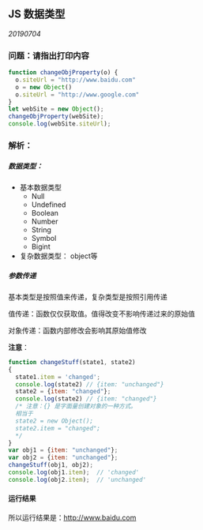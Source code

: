 ## JS 数据类型

*20190704*


### 问题：请指出打印内容

```javascript
function changeObjProperty(o) {
  o.siteUrl = "http://www.baidu.com"
  o = new Object()
  o.siteUrl = "http://www.google.com"
} 
let webSite = new Object();
changeObjProperty(webSite);
console.log(webSite.siteUrl);
```







### 解析：

##### 数据类型：

- 基本数据类型
  - Null
  - Undefined
  - Boolean
  - Number
  - String
  - Symbol
  - Bigint
- 复杂数据类型： object等

##### 参数传递

基本类型是按照值来传递，复杂类型是按照引用传递

值传递：函数仅仅获取值。值得改变不影响传递过来的原始值

对象传递：函数内部修改会影响其原始值修改

**注意**：

```javascript
function changeStuff(state1, state2)
{
  state1.item = 'changed';
  console.log(state2) // {item: "unchanged"}
  state2 = {item: "changed"};
  console.log(state2) // {item: "changed"}
  /* 注意：{} 是字面量创建对象的一种方式。
  相当于
  state2 = new Object();
  state2.item = "changed";
  */
}
var obj1 = {item: "unchanged"};
var obj2 = {item: "unchanged"};
changeStuff(obj1, obj2);
console.log(obj1.item);  // 'changed'
console.log(obj2.item);  // 'unchanged'
```

#### 运行结果

所以运行结果是：http://www.baidu.com
